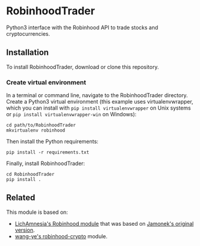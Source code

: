# RobinhoodTrader

Python3 interface with the Robinhood API to trade stocks and cryptocurrencies.

## Installation

To install RobinhoodTrader, download or clone this repository.

### Create virtual environment

In a terminal or command line, navigate to the RobinhoodTrader directory.
Create a Python3 virtual environment (this example uses virtualenvwrapper,
which you can install with ```pip install virtualenvwrapper``` on Unix systems
or ```pip install virtualenvwrapper-win``` on Windows):

```console
cd path/to/RobinhoodTrader
mkvirtualenv robinhood
```

Then install the Python requirements:

```console
pip install -r requirements.txt
```

Finally, install RobinhoodTrader:

```console
cd RobinhoodTrader
pip install .
```

## Related

This module is based on:

* [LichAmnesia's Robinhood module](https://github.com/LichAmnesia/Robinhood) that was based on [Jamonek's original version](https://github.com/Jamonek/Robinhood).
* [wang-ye's robinhood-crypto](https://github.com/wang-ye/robinhood-crypto) module.
